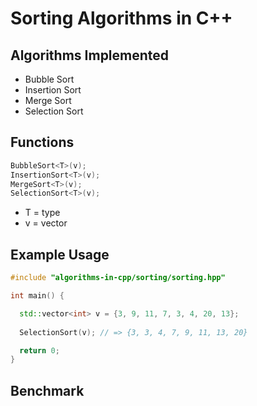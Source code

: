 # Sorting Algorithms in C++
## Algorithms Implemented
- Bubble Sort
- Insertion Sort
- Merge Sort
- Selection Sort

## Functions
```cpp
BubbleSort<T>(v);
InsertionSort<T>(v);
MergeSort<T>(v);
SelectionSort<T>(v);
```
- T = type
- v = vector

## Example Usage
```cpp
#include "algorithms-in-cpp/sorting/sorting.hpp"

int main() {

  std::vector<int> v = {3, 9, 11, 7, 3, 4, 20, 13};
  
  SelectionSort(v); // => {3, 3, 4, 7, 9, 11, 13, 20}

  return 0;
}
```
## Benchmark
